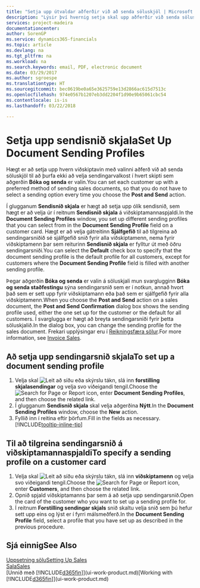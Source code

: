 ```yaml
---
title: "Setja upp útvaldar aðferðir við að senda söluskjöl | Microsoft Docs"
description: "Lýsir því hvernig setja skal upp aðferðir við senda söluskjöl samkvæmt óskum viðskiptamanna, t.d. tölvupóstur, PDF, rafræn skjöl osfrv."
services: project-madeira
documentationcenter: 
author: SorenGP
ms.service: dynamics365-financials
ms.topic: article
ms.devlang: na
ms.tgt_pltfrm: na
ms.workload: na
ms.search.keywords: email, PDF, electronic document
ms.date: 03/29/2017
ms.author: sgroespe
ms.translationtype: HT
ms.sourcegitcommit: bec0619be0a65e3625759e13d2866ac615d7513c
ms.openlocfilehash: 974e0567b1207eb3dd2204f1d90e9b65061cbc54
ms.contentlocale: is-is
ms.lasthandoff: 03/22/2018

---
```

# <a name="set-up-document-sending-profiles"></a><span data-ttu-id="41df1-103">Setja upp sendisnið skjala</span><span class="sxs-lookup"><span data-stu-id="41df1-103">Set Up Document Sending Profiles</span></span>
<span data-ttu-id="41df1-104">Hægt er að setja upp hvern viðskiptavin með valinni aðferð við að senda söluskjöl til að þurfa ekki að velja sendingarvalkost í hvert skipti sem aðgerðin **Bóka og senda** er valin.</span><span class="sxs-lookup"><span data-stu-id="41df1-104">You can set each customer up with a preferred method of sending sales documents, so that you do not have to select a sending option every time you choose the **Post and Send** action.</span></span>

<span data-ttu-id="41df1-105">Í glugganum **Sendisnið skjala** er hægt að setja upp ólík sendisnið, sem hægt er að velja úr í reitnum **Sendisnið skjala** á viðskiptamannaspjaldi.</span><span class="sxs-lookup"><span data-stu-id="41df1-105">In the **Document Sending Profiles** window, you set up different sending profiles that you can select from in the **Document Sending Profile** field on a customer card.</span></span> <span data-ttu-id="41df1-106">Hægt er að velja gátreitinn **Sjálfgefið** til að tilgreina að sendingarsniðið sé sjálfgefið snið fyrir alla viðskiptamenn, nema fyrir viðskiptamenn þar sem reiturinn **Sendisnið skjala** er fylltur út með öðru sendingarsniði.</span><span class="sxs-lookup"><span data-stu-id="41df1-106">You can select the **Default** check box to specify that the document sending profile is the default profile for all customers, except for customers where the **Document Sending Profile** field is filled with another sending profile.</span></span>

<span data-ttu-id="41df1-107">Þegar aðgerðin **Bóka og senda** er valin á söluskjali mun svarglugginn **Bóka og senda staðfestingu** sýna sendingarsnið sem er í notkun, annað hvort það sem er sett upp fyrir viðskiptamann eða það sem er sjálfgefið fyrir alla viðskiptamenn.</span><span class="sxs-lookup"><span data-stu-id="41df1-107">When you choose the **Post and Send** action on a sales document, the **Post and Send Confirmation** dialog box shows the sending profile used, either the one set up for the customer or the default for all customers.</span></span> <span data-ttu-id="41df1-108">Í svarglugga er hægt að breyta sendingarsniði fyrir þetta söluskjalið.</span><span class="sxs-lookup"><span data-stu-id="41df1-108">In the dialog box, you can change the sending profile for the sales document.</span></span> <span data-ttu-id="41df1-109">Frekari upplýsingar eru í [Reikningsfæra sölur](sales-how-invoice-sales.md).</span><span class="sxs-lookup"><span data-stu-id="41df1-109">For more information, see [Invoice Sales](sales-how-invoice-sales.md).</span></span>

## <a name="to-set-up-a-document-sending-profile"></a><span data-ttu-id="41df1-110">Að setja upp sendingarsnið skjala</span><span class="sxs-lookup"><span data-stu-id="41df1-110">To set up a document sending profile</span></span>
1. <span data-ttu-id="41df1-111">Velja skal ![Leit að síðu eða skýrslu](media/ui-search/search_small.png "Leit að síðu eða skýrslu táknið") tákn, slá inn **forstilling skjalasendingar** og velja svo viðeigandi tengil.</span><span class="sxs-lookup"><span data-stu-id="41df1-111">Choose the ![Search for Page or Report](media/ui-search/search_small.png "Search for Page or Report icon") icon, enter **Document Sending Profiles**, and then choose the related link.</span></span>
2. <span data-ttu-id="41df1-112">Í glugganum **Sendisnið skjala** skal velja aðgerðina **Nýtt**.</span><span class="sxs-lookup"><span data-stu-id="41df1-112">In the **Document Sending Profiles** window, choose the **New** action.</span></span>
3. <span data-ttu-id="41df1-113">Fyllið inn í reitina eftir þörfum.</span><span class="sxs-lookup"><span data-stu-id="41df1-113">Fill in the fields as necessary.</span></span> [!INCLUDE[tooltip-inline-tip](includes/tooltip-inline-tip_md.md)]

## <a name="to-specify-a-sending-profile-on-a-customer-card"></a><span data-ttu-id="41df1-114">Til að tilgreina sendingarsnið á viðskiptamannaspjaldi</span><span class="sxs-lookup"><span data-stu-id="41df1-114">To specify a sending profile on a customer card</span></span>
1. <span data-ttu-id="41df1-115">Velja skal ![Leit að síðu eða skýrslu](media/ui-search/search_small.png "Leit að síðu eða skýrslu táknið") tákn, slá inn **viðskiptamenn** og velja svo viðeigandi tengil.</span><span class="sxs-lookup"><span data-stu-id="41df1-115">Choose the ![Search for Page or Report](media/ui-search/search_small.png "Search for Page or Report icon") icon, enter **Customers**, and then choose the related link.</span></span>
2. <span data-ttu-id="41df1-116">Opnið spjald viðskiptamanns þar sem á að setja upp sendingarsnið.</span><span class="sxs-lookup"><span data-stu-id="41df1-116">Open the card of the customer who you want to set up a sending profile for.</span></span>
3. <span data-ttu-id="41df1-117">Í reitnum **Forstilling sendingar skjals** snið skaltu velja snið sem þú hefur sett upp eins og lýst er í fyrri málsmeðferð.</span><span class="sxs-lookup"><span data-stu-id="41df1-117">In the **Document Sending Profile** field, select a profile that you have set up as described in the previous procedure.</span></span>

## <a name="see-also"></a><span data-ttu-id="41df1-118">Sjá einnig</span><span class="sxs-lookup"><span data-stu-id="41df1-118">See Also</span></span>
[<span data-ttu-id="41df1-119">Uppsetning sölu</span><span class="sxs-lookup"><span data-stu-id="41df1-119">Setting Up Sales</span></span>](sales-setup-sales.md)  
[<span data-ttu-id="41df1-120">Sala</span><span class="sxs-lookup"><span data-stu-id="41df1-120">Sales</span></span>](sales-manage-sales.md)  
<span data-ttu-id="41df1-121">[Unnið með [!INCLUDE[d365fin](includes/d365fin_md.md)]](ui-work-product.md)</span><span class="sxs-lookup"><span data-stu-id="41df1-121">[Working with [!INCLUDE[d365fin](includes/d365fin_md.md)]](ui-work-product.md)</span></span>

